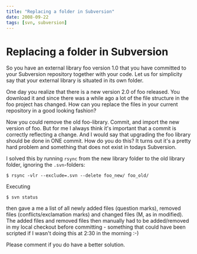 ```yaml
---
title: "Replacing a folder in Subversion"
date: 2008-09-22
tags: [svn, subversion]
---
```


Replacing a folder in Subversion
================================

So you have an external library foo version 1.0 that you have committed
to your Subversion repository together with your code. Let us for
simplicity say that your external library is situated in its own folder.

One day you realize that there is a new version 2.0 of foo released. You
download it and since there was a while ago a lot of the file structure
in the foo project has changed. How can you replace the files in your
current repository in a good looking fashion?

Now you could remove the old foo-library. Commit, and import the new
version of foo. But for me I always think it's important that a commit
is correctly reflecting a change. And I would say that upgrading the foo
library should be done in ONE commit. How do you do this? It turns out
it's a pretty hard problem and something that does not exist in todays
Subversion.

I solved this by running `rsync` from the new library folder to the old
library folder, ignoring the `.svn`-folders:

``` {.sourceCode .bash}
$ rsync -vlr --exclude=.svn --delete foo_new/ foo_old/
```

Executing

``` {.sourceCode .bash}
$ svn status
```

then gave a me a list of all newly added files (question marks), removed
files (conflicts/exclamation marks) and changed files (M, as in
modified). The added files and removed files then manually had to be
added/removed in my local checkout before committing - something that
could have been scripted if I wasn't doing this at 2:30 in the morning
:-)

Please comment if you do have a better solution.
